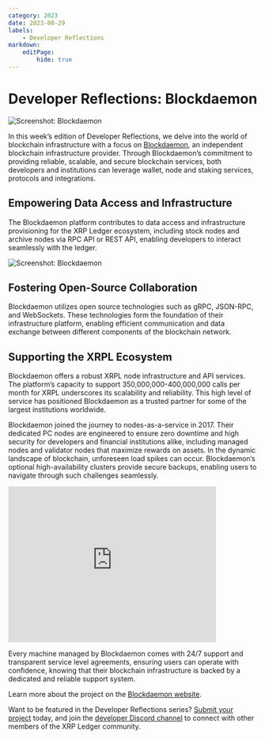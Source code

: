 ```yaml
---
category: 2023
date: 2023-08-29
labels:
    - Developer Reflections
markdown:
    editPage:
        hide: true
---
```

# Developer Reflections: Blockdaemon

![Screenshot: Blockdaemon](/blog/img/dev-reflections-blockdaemon-logo.png)

In this week’s edition of Developer Reflections, we delve into the world of blockchain infrastructure with a focus on [Blockdaemon](https://www.blockdaemon.com/), an independent blockchain infrastructure provider. Through Blockdaemon’s commitment to providing reliable, scalable, and secure blockchain services, both developers and institutions can leverage wallet, node and staking services, protocols and integrations.

<!-- BREAK -->

## Empowering Data Access and Infrastructure

The Blockdaemon platform contributes to data access and infrastructure provisioning for the XRP Ledger ecosystem, including stock nodes and archive nodes via RPC API or REST API, enabling developers to interact seamlessly with the ledger.

![Screenshot: Blockdaemon](/blog/img/dev-reflections-blockdaemon-platform.png)

## Fostering Open-Source Collaboration

Blockdaemon utilizes open source technologies such as gRPC, JSON-RPC, and WebSockets. These technologies form the foundation of their infrastructure platform, enabling efficient communication and data exchange between different components of the blockchain network.

## Supporting the XRPL Ecosystem

Blockdaemon offers a robust XRPL node infrastructure and API services. The platform’s capacity to support 350,000,000-400,000,000 calls per month for XRPL underscores its scalability and reliability. This high level of service has positioned Blockdaemon as a trusted partner for some of the largest institutions worldwide.

Blockdaemon joined the journey to nodes-as-a-service in 2017. Their dedicated PC nodes are engineered to ensure zero downtime and high security for developers and financial institutions alike, including managed nodes and validator nodes that maximize rewards on assets. In the dynamic landscape of blockchain, unforeseen load spikes can occur. Blockdaemon’s optional high-availability clusters provide secure backups, enabling users to navigate through such challenges seamlessly.

<iframe width="420" height="315" src="https://www.youtube.com/embed/Pm8V0oHSetI" frameborder="0" allowfullscreen></iframe>

Every machine managed by Blockdaemon comes with 24/7 support and transparent service level agreements, ensuring users can operate with confidence, knowing that their blockchain infrastructure is backed by a dedicated and reliable support system.

Learn more about the project on the [Blockdaemon website](https://www.blockdaemon.com/).

Want to be featured in the Developer Reflections series? [Submit your project](https://xrpl.org/contribute.html#xrpl-blog) today, and join the [developer Discord channel](https://xrpldevs.org/) to connect with other members of the XRP Ledger community.


